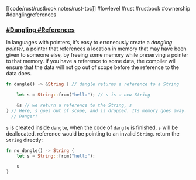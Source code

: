 [[code/rust/rustbook notes/rust-toc]]
#lowlevel #rust #rustbook #ownership #danglingreferences

### [#Dangling #References](https://doc.rust-lang.org/book/ch04-02-references-and-borrowing.html#dangling-references)
In languages with pointers, it’s easy to erroneously create a _dangling pointer_, a pointer that references a location in memory that may have been given to someone else, by freeing some memory while preserving a pointer to that memory. 
if you have a reference to some data, the compiler will ensure that the data will not go out of scope before the reference to the data does.

```rust
fn dangle() -> &String { // dangle returns a reference to a String

    let s = String::from("hello"); // s is a new String

    &s // we return a reference to the String, s
} // Here, s goes out of scope, and is dropped. Its memory goes away.
  // Danger!
```

`s` is created inside `dangle`, when the code of `dangle` is finished, `s` will be deallocated. reference would be pointing to an invalid `String`. return the `String` directly:

```rust
fn no_dangle() -> String {
    let s = String::from("hello");

    s
}
```
